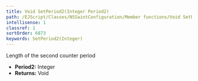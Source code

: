 ```yaml
---
title: Void SetPeriod2(Integer Period2)
path: /EJScript/Classes/NSSaintConfiguration/Member functions/Void SetPeriod2(Integer p_0)
intellisense: 1
classref: 1
sortOrder: 6873
keywords: SetPeriod2(Integer)
---
```



Length of the second counter period



* **Period2:** Integer
* **Returns:** Void


